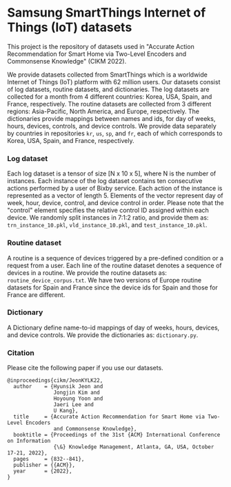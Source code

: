 # Samsung SmartThings Internet of Things (IoT) datasets
This project is the repository of datasets used in "Accurate Action Recommendation for Smart Home via Two-Level Encoders and Commonsense Knowledge" (CIKM 2022).

We provide datasets collected from SmartThings which is a worldwide Internet of Things (IoT) platform with 62 million users. 
Our datasets consist of log datasets, routine datasets, and dictionaries.
The log datasets are collected for a month from 4 different countries: Korea, USA, Spain, and France, respectively.
The routine datasets are collected from 3 different regions: Asia-Pacific, North America, and Europe, respectively.
The dictionaries provide mappings between names and ids, for day of weeks, hours, devices, controls, and device controls.
We provide data separately by countries in repositories `kr`, `us`, `sp`, and `fr`, each of which corresponds to Korea, USA, Spain, and France, respectively.
### Log dataset
Each log dataset is a tensor of size [N x 10 x 5], where N is the number of instances.
Each instance of the log dataset contains ten consecutive actions performed by a user of Bixby service.
Each action of the instance is represented as a vector of length 5.
Elements of the vector represent day of week, hour, device, control, and device control in order.
Please note that the "control" element specifies the relative control ID assigned within each device.
We randomly split instances in 7:1:2 ratio, and provide them as: `trn_instance_10.pkl`, `vld_instance_10.pkl`, and `test_instance_10.pkl`.
### Routine dataset
A routine is a sequence of devices triggered by a pre-defined condition or a request from a user.
Each line of the routine dataset denotes a sequence of devices in a routine.
We provide the routine datasets as: `routine_device_corpus.txt`.
We have two versions of Europe routine datasets for Spain and France since the device ids for Spain and those for France are different.
### Dictionary
A Dictionary define name-to-id mappings of day of weeks, hours, devices, and device controls.
We provide the dictionaries as: `dictionary.py`.
### Citation
Please cite the following paper if you use our datasets.
```
@inproceedings{cikm/JeonKYLK22,
  author    = {Hyunsik Jeon and
               Jongjin Kim and
               Hoyoung Yoon and
               Jaeri Lee and
               U Kang},
  title     = {Accurate Action Recommendation for Smart Home via Two-Level Encoders
               and Commonsense Knowledge},
  booktitle = {Proceedings of the 31st {ACM} International Conference on Information
               {\&} Knowledge Management, Atlanta, GA, USA, October 17-21, 2022},
  pages     = {832--841},
  publisher = {{ACM}},
  year      = {2022},
}
```
